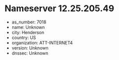 # Nameserver 12.25.205.49

* as_number: 7018
* name: Unknown
* city: Henderson
* country: US
* organization: ATT-INTERNET4
* version: Unknown
* dnssec: Unknown
